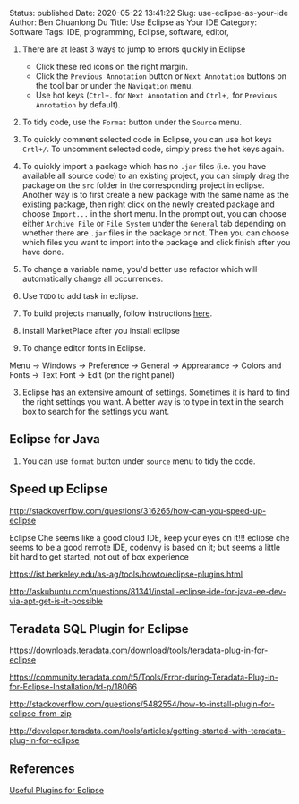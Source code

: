 Status: published
Date: 2020-05-22 13:41:22
Slug: use-eclipse-as-your-ide
Author: Ben Chuanlong Du
Title: Use Eclipse as Your IDE
Category: Software
Tags: IDE, programming, Eclipse, software, editor, 


1. There are at least 3 ways to jump to errors quickly in Eclipse

    - Click these red icons on the right margin.
    - Click the `Previous Annotation` button 
    or `Next Annotation` buttons on the tool bar or under the `Navigation` menu.
    - Use hot keys (`Ctrl+.` for `Next Annotation` and `Ctrl+,` for `Previous Annotation` by default).

2. To tidy code, 
    use the `Format` button under the `Source` menu.

3. To quickly comment selected code in Eclipse, 
    you can use hot keys `Crtl+/`. 
    To uncomment selected code, 
    simply press the hot keys again.

4. To quickly import a package which has no `.jar` files 
    (i.e. you have available all source code) to an existing project, 
    you can simply drag the package on the `src` folder 
    in the corresponding project in eclipse. 
    Another way is to first create a new package with the same
    name as the existing package, 
    then right click on the newly created
    package and choose `Import...` in the short menu. 
    In the prompt out,
    you can choose either `Archive File` or `File System` under
    the `General` tab depending on whether there are `.jar` files in the package
    or not. 
    Then you can choose which files you want to import into
    the package and click finish after you have done.

5. To change a variable name, you'd better use refactor which will
    automatically change all occurrences.

6. Use `TODO` to add task in eclipse.

7. To build projects manually, 
    follow instructions 
    [here](http://help.eclipse.org/helios/index.jsp?topic=%2Forg.eclipse.platform.doc.user%2Ftasks%2Ftasks-75.htm).


1. install MarketPlace after you install eclipse

2. To change editor fonts in Eclipse.

Menu -> Windows -> Preference -> General -> Apprearance -> Colors and Fonts -> Text Font -> Edit (on the right panel) 

3. Eclipse has an extensive amount of settings. 
    Sometimes it is hard to find the right settings you want. 
    A better way is to type in text in the search box to search for the settings you want.


## Eclipse for Java

1. You can use `format` button under `source` menu to tidy the code.


## Speed up Eclipse

http://stackoverflow.com/questions/316265/how-can-you-speed-up-eclipse


Eclipse Che seems like a good cloud IDE, keep your eyes on it!!!
eclipse che seems to be a good remote IDE, codenvy is based on it; but seems a little bit hard to get started, not out of box experience

https://ist.berkeley.edu/as-ag/tools/howto/eclipse-plugins.html

http://askubuntu.com/questions/81341/install-eclipse-ide-for-java-ee-dev-via-apt-get-is-it-possible

## Teradata SQL Plugin for Eclipse

https://downloads.teradata.com/download/tools/teradata-plug-in-for-eclipse

https://community.teradata.com/t5/Tools/Error-during-Teradata-Plug-in-for-Eclipse-Installation/td-p/18066

http://stackoverflow.com/questions/5482554/how-to-install-plugin-for-eclipse-from-zip


http://developer.teradata.com/tools/articles/getting-started-with-teradata-plug-in-for-eclipse

## References

[Useful Plugins for Eclipse](http://www.legendu.net/en/blog/useful-plugins-for-eclipse/)